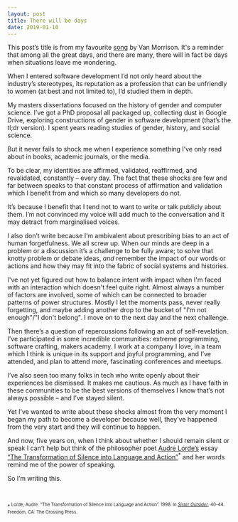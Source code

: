 ```yaml
---
layout: post
title: There will be days
date: 2019-01-10
---
```


This post’s title is from my favourite [song](https://en.wikipedia.org/wiki/Days_Like_This_(song)) by Van Morrison. It's a reminder that among all the great days, and there are many, there will in fact be days when situations leave me wondering.

When I entered software development I’d not only heard about the industry’s stereotypes, its reputation as a profession that can be unfriendly to women (at best and not limited to), I’d studied them in depth.

My masters dissertations focused on the history of gender and computer science. I’ve got a PhD proposal all packaged up, collecting dust in Google Drive, exploring constructions of gender in software development (that’s the tl;dr version). I spent years reading studies of gender, history, and social science.

But it never fails to shock me when I experience something I’ve only read about in books, academic journals, or the media. 

To be clear, my identities are affirmed, validated, reaffirmed, and revalidated, constantly – every day. The fact that these shocks are few and far between speaks to that constant process of affirmation and validation which I benefit from and which so many developers do not.

It’s because I benefit that I tend not to want to write or talk publicly about them. I’m not convinced my voice will add much to the conversation and it may detract from marginalised voices.

I also don’t write because I’m ambivalent about prescribing bias to an act of human forgetfulness. We all screw up. When our minds are deep in a problem or a discussion it’s a challenge to be fully aware; to solve that knotty problem or debate ideas, _and_ remember the impact of our words or actions and how they may fit into the fabric of social systems and histories. 

I've not yet figured out how to balance intent with impact when I'm faced with an interaction which doesn't feel quite right. Almost always a number of factors are involved, some of which can be connected to broader patterns of power structures. Mostly I let the moments pass, never really forgetting, and maybe adding another drop to the bucket of "I'm not enough"/"I don't belong". I move on to the next day and the next challenge.

Then there’s a question of repercussions following an act of self-revelation. I’ve participated in some incredible communities: extreme programming, software crafting, makers academy. I work at a company I love, in a team which I think is unique in its support and joyful programming, and I’ve attended, and plan to attend more, fascinating conferences and meetups. 

I’ve also seen too many folks in tech who write openly about their experiences be dismissed. It makes me cautious. As much as I have faith in these communities to be the best versions of themselves I know that’s not always possible – and I’ve stayed silent. 

Yet I’ve wanted to write about these shocks almost from the very moment I began my path to become a developer because well, they’ve happened from the very start and they will continue to happen. 

And now, five years on, when I think about whether I should remain silent or speak I can’t help but think of the philosopher poet [Audre Lorde’s](https://en.wikipedia.org/wiki/Your_Silence_Will_Not_Protect_You) essay [“The Transformation of Silence into Language and Action”](https://www.csusm.edu/sjs/documents/silenceintoaction.pdf)<sup>*</sup> and her words remind me of the power of speaking.

So I’m writing this.

<br>

<sup>*<sup> Lorde, Audre. “The Transformation of Silence into Language and Action”. 1998. In [_Sister Outsider_](https://www.penguinrandomhouse.com/books/198292/sister-outsider-by-audre-lorde/9781580911863/), 40-44. Freedom, CA: The Crossing Press. 
